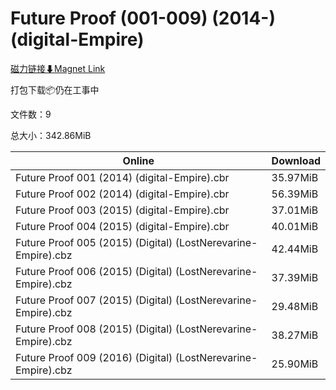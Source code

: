 # Future Proof (001-009) (2014-) (digital-Empire)

[磁力链接⬇Magnet Link](magnet:?xt=urn:btih:2b253962bbc3ea46dda0d9016a46af6eb1556609&dn=Future%20Proof%20%28001-009%29%20%282014-%29%20%28digital-Empire%29)

打包下载📦仍在工事中

文件数：9

总大小：342.86MiB

Online | Download
--- | ---
Future Proof 001 (2014) (digital-Empire).cbr | 35.97MiB
Future Proof 002 (2014) (digital-Empire).cbr | 56.39MiB
Future Proof 003 (2015) (digital-Empire).cbr | 37.01MiB
Future Proof 004 (2015) (digital-Empire).cbr | 40.01MiB
Future Proof 005 (2015) (Digital) (LostNerevarine-Empire).cbz | 42.44MiB
Future Proof 006 (2015) (Digital) (LostNerevarine-Empire).cbz | 37.39MiB
Future Proof 007 (2015) (Digital) (LostNerevarine-Empire).cbz | 29.48MiB
Future Proof 008 (2015) (Digital) (LostNerevarine-Empire).cbz | 38.27MiB
Future Proof 009 (2016) (Digital) (LostNerevarine-Empire).cbz | 25.90MiB